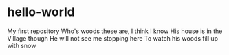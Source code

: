 # hello-world
My first repository
Who's woods these are, I think I know
His house is in the Village though
He will not see me stopping here
To watch his woods fill up with snow
